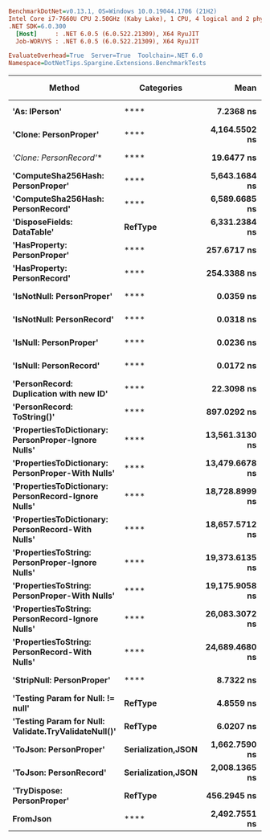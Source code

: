 ``` ini

BenchmarkDotNet=v0.13.1, OS=Windows 10.0.19044.1706 (21H2)
Intel Core i7-7660U CPU 2.50GHz (Kaby Lake), 1 CPU, 4 logical and 2 physical cores
.NET SDK=6.0.300
  [Host]     : .NET 6.0.5 (6.0.522.21309), X64 RyuJIT
  Job-WORVYS : .NET 6.0.5 (6.0.522.21309), X64 RyuJIT

EvaluateOverhead=True  Server=True  Toolchain=.NET 6.0  
Namespace=DotNetTips.Spargine.Extensions.BenchmarkTests  

```
|                                               Method |         Categories |           Mean |       Error |      StdDev |     StdErr |         Median |            Min |             Q1 |             Q3 |            Max |             Op/s | CI99.9% Margin | Iterations | Kurtosis | MValue | Skewness | Rank | LogicalGroup | Baseline | Code Size |  Gen 0 |  Gen 1 | Allocated |
|----------------------------------------------------- |------------------- |---------------:|------------:|------------:|-----------:|---------------:|---------------:|---------------:|---------------:|---------------:|-----------------:|---------------:|-----------:|---------:|-------:|---------:|-----:|------------- |--------- |----------:|-------:|-------:|----------:|
|                                        **&#39;As: IPerson&#39;** |                   **** |      **7.2368 ns** |   **0.0981 ns** |   **0.0917 ns** |  **0.0237 ns** |      **7.2415 ns** |      **7.0937 ns** |      **7.1587 ns** |      **7.3274 ns** |      **7.3318 ns** |    **138,182,978.9** |      **0.0981 ns** |      **15.00** |   **1.3495** |  **2.000** |  **-0.2781** |    **4** |            ***** |       **No** |     **196 B** |      **-** |      **-** |         **-** |
|                                **&#39;Clone: PersonProper&#39;** |                   **** |  **4,164.5502 ns** |  **51.1620 ns** |  **47.8570 ns** | **12.3566 ns** |  **4,171.1723 ns** |  **4,053.1822 ns** |  **4,143.9972 ns** |  **4,193.0950 ns** |  **4,246.4745 ns** |        **240,122.0** |     **51.1620 ns** |      **15.00** |   **2.9215** |  **2.000** |  **-0.5192** |   **14** |            ***** |       **No** |     **236 B** | **0.2136** |      **-** |   **2,016 B** |
|                               **&#39;Clone: PersonRecord*&#39;** |                   **** |     **19.6477 ns** |   **0.1951 ns** |   **0.1730 ns** |  **0.0462 ns** |     **19.6968 ns** |     **19.2888 ns** |     **19.5371 ns** |     **19.7765 ns** |     **19.8252 ns** |     **50,896,477.5** |      **0.1951 ns** |      **14.00** |   **2.2757** |  **2.000** |  **-0.8005** |    **6** |            ***** |       **No** |     **168 B** | **0.0097** |      **-** |      **88 B** |
|                    **&#39;ComputeSha256Hash: PersonProper&#39;** |                   **** |  **5,643.1684 ns** |  **49.8382 ns** |  **44.1802 ns** | **11.8077 ns** |  **5,638.5651 ns** |  **5,571.6141 ns** |  **5,620.4998 ns** |  **5,668.4740 ns** |  **5,730.6114 ns** |        **177,205.4** |     **49.8382 ns** |      **14.00** |   **2.1504** |  **2.000** |   **0.2184** |   **15** |            ***** |       **No** |     **512 B** | **0.3586** |      **-** |   **3,376 B** |
|                    **&#39;ComputeSha256Hash: PersonRecord&#39;** |                   **** |  **6,589.6685 ns** |  **62.0146 ns** |  **54.9743 ns** | **14.6925 ns** |  **6,590.8463 ns** |  **6,511.0397 ns** |  **6,552.6489 ns** |  **6,618.4208 ns** |  **6,711.1900 ns** |        **151,752.7** |     **62.0146 ns** |      **14.00** |   **2.5504** |  **2.000** |   **0.4220** |   **17** |            ***** |       **No** |     **512 B** | **0.4501** |      **-** |   **4,088 B** |
|                           **&#39;DisposeFields: DataTable&#39;** |            **RefType** |  **6,331.2384 ns** |  **44.3117 ns** |  **41.4492 ns** | **10.7021 ns** |  **6,336.5852 ns** |  **6,271.3097 ns** |  **6,290.2493 ns** |  **6,358.5266 ns** |  **6,412.8410 ns** |        **157,947.0** |     **44.3117 ns** |      **15.00** |   **1.8845** |  **2.000** |   **0.0996** |   **16** |            ***** |       **No** |   **1,377 B** | **0.7172** |      **-** |   **6,560 B** |
|                          **&#39;HasProperty: PersonProper&#39;** |                   **** |    **257.6717 ns** |   **2.5263 ns** |   **2.3631 ns** |  **0.6101 ns** |    **257.1807 ns** |    **254.5467 ns** |    **256.1072 ns** |    **258.8481 ns** |    **261.9207 ns** |      **3,880,907.5** |      **2.5263 ns** |      **15.00** |   **1.9656** |  **2.000** |   **0.5168** |    **8** |            ***** |       **No** |     **338 B** | **0.0277** |      **-** |     **256 B** |
|                          **&#39;HasProperty: PersonRecord&#39;** |                   **** |    **254.3388 ns** |   **2.4613 ns** |   **2.3023 ns** |  **0.5945 ns** |    **254.6231 ns** |    **250.9778 ns** |    **252.5946 ns** |    **255.8477 ns** |    **259.0948 ns** |      **3,931,763.3** |      **2.4613 ns** |      **15.00** |   **2.0240** |  **2.000** |   **0.2976** |    **8** |            ***** |       **No** |     **338 B** | **0.0234** |      **-** |     **216 B** |
|                            **&#39;IsNotNull: PersonProper&#39;** |                   **** |      **0.0359 ns** |   **0.0186 ns** |   **0.0174 ns** |  **0.0045 ns** |      **0.0489 ns** |      **0.0155 ns** |      **0.0177 ns** |      **0.0517 ns** |      **0.0538 ns** | **27,865,898,990.8** |      **0.0186 ns** |      **15.00** |   **0.9359** |  **3.750** |  **-0.1322** |    **1** |            ***** |       **No** |      **24 B** |      **-** |      **-** |         **-** |
|                            **&#39;IsNotNull: PersonRecord&#39;** |                   **** |      **0.0318 ns** |   **0.0161 ns** |   **0.0150 ns** |  **0.0039 ns** |      **0.0331 ns** |      **0.0104 ns** |      **0.0162 ns** |      **0.0467 ns** |      **0.0488 ns** | **31,491,847,222.9** |      **0.0161 ns** |      **15.00** |   **1.2358** |  **3.250** |  **-0.1612** |    **1** |            ***** |       **No** |      **24 B** |      **-** |      **-** |         **-** |
|                               **&#39;IsNull: PersonProper&#39;** |                   **** |      **0.0236 ns** |   **0.0178 ns** |   **0.0167 ns** |  **0.0043 ns** |      **0.0285 ns** |      **0.0008 ns** |      **0.0082 ns** |      **0.0387 ns** |      **0.0472 ns** | **42,309,991,026.3** |      **0.0178 ns** |      **15.00** |   **1.1917** |  **3.714** |  **-0.0826** |    **1** |            ***** |       **No** |      **24 B** |      **-** |      **-** |         **-** |
|                               **&#39;IsNull: PersonRecord&#39;** |                   **** |      **0.0172 ns** |   **0.0171 ns** |   **0.0160 ns** |  **0.0041 ns** |      **0.0163 ns** |      **0.0000 ns** |      **0.0000 ns** |      **0.0334 ns** |      **0.0363 ns** | **58,043,068,726.4** |      **0.0171 ns** |      **15.00** |   **1.0215** |  **3.750** |  **-0.0110** |    **1** |            ***** |       **No** |      **24 B** |      **-** |      **-** |         **-** |
|              **&#39;PersonRecord: Duplication with new ID&#39;** |                   **** |     **22.3098 ns** |   **0.3521 ns** |   **0.3294 ns** |  **0.0850 ns** |     **22.4011 ns** |     **21.8088 ns** |     **22.0522 ns** |     **22.5816 ns** |     **22.8438 ns** |     **44,823,405.5** |      **0.3521 ns** |      **15.00** |   **1.4589** |  **2.000** |  **-0.1342** |    **7** |            ***** |       **No** |     **190 B** | **0.0098** |      **-** |      **88 B** |
|                           **&#39;PersonRecord: ToString()&#39;** |                   **** |    **897.0292 ns** |   **8.5930 ns** |   **8.0379 ns** |  **2.0754 ns** |    **897.5132 ns** |    **884.1677 ns** |    **890.0548 ns** |    **903.6604 ns** |    **909.2164 ns** |      **1,114,790.9** |      **8.5930 ns** |      **15.00** |   **1.5440** |  **2.000** |  **-0.2356** |   **10** |            ***** |       **No** |     **298 B** | **0.2489** |      **-** |   **2,248 B** |
|  **&#39;PropertiesToDictionary: PersonProper-Ignore Nulls&#39;** |                   **** | **13,561.3130 ns** | **148.6849 ns** | **139.0799 ns** | **35.9103 ns** | **13,568.7119 ns** | **13,277.7237 ns** | **13,500.9949 ns** | **13,685.0197 ns** | **13,750.8118 ns** |         **73,739.2** |    **148.6849 ns** |      **15.00** |   **2.0678** |  **2.000** |  **-0.3228** |   **18** |            ***** |       **No** |   **2,310 B** | **1.7700** |      **-** |  **15,976 B** |
|    **&#39;PropertiesToDictionary: PersonProper-With Nulls&#39;** |                   **** | **13,479.6678 ns** | **136.7583 ns** | **121.2327 ns** | **32.4008 ns** | **13,501.5495 ns** | **13,285.2295 ns** | **13,391.0042 ns** | **13,543.4349 ns** | **13,735.2402 ns** |         **74,185.8** |    **136.7583 ns** |      **14.00** |   **2.2847** |  **2.000** |   **0.2144** |   **18** |            ***** |       **No** |   **2,307 B** | **1.7395** |      **-** |  **15,976 B** |
|  **&#39;PropertiesToDictionary: PersonRecord-Ignore Nulls&#39;** |                   **** | **18,728.8999 ns** | **193.6788 ns** | **181.1673 ns** | **46.7772 ns** | **18,734.3567 ns** | **18,408.8165 ns** | **18,610.7391 ns** | **18,866.5100 ns** | **19,019.8761 ns** |         **53,393.4** |    **193.6788 ns** |      **15.00** |   **1.7810** |  **2.000** |  **-0.1222** |   **19** |            ***** |       **No** |   **2,310 B** | **2.4109** |      **-** |  **22,098 B** |
|    **&#39;PropertiesToDictionary: PersonRecord-With Nulls&#39;** |                   **** | **18,657.5712 ns** | **241.4445 ns** | **225.8473 ns** | **58.3135 ns** | **18,702.9877 ns** | **18,287.7258 ns** | **18,489.9277 ns** | **18,840.7349 ns** | **18,962.0728 ns** |         **53,597.5** |    **241.4445 ns** |      **15.00** |   **1.5972** |  **2.000** |  **-0.4056** |   **19** |            ***** |       **No** |   **2,307 B** | **2.4109** |      **-** |  **22,100 B** |
|      **&#39;PropertiesToString: PersonProper-Ignore Nulls&#39;** |                   **** | **19,373.6135 ns** | **182.7708 ns** | **170.9639 ns** | **44.1427 ns** | **19,420.0775 ns** | **19,133.2825 ns** | **19,240.0757 ns** | **19,500.4135 ns** | **19,648.4650 ns** |         **51,616.6** |    **182.7708 ns** |      **15.00** |   **1.4495** |  **2.000** |  **-0.0975** |   **20** |            ***** |       **No** |     **437 B** | **3.1128** |      **-** |  **28,649 B** |
|        **&#39;PropertiesToString: PersonProper-With Nulls&#39;** |                   **** | **19,175.9058 ns** | **188.3827 ns** | **157.3081 ns** | **43.6294 ns** | **19,165.7150 ns** | **18,824.8672 ns** | **19,128.2913 ns** | **19,292.9337 ns** | **19,394.6854 ns** |         **52,148.8** |    **188.3827 ns** |      **13.00** |   **2.5111** |  **2.000** |  **-0.6536** |   **20** |            ***** |       **No** |     **437 B** | **3.1128** |      **-** |  **28,537 B** |
|      **&#39;PropertiesToString: PersonRecord-Ignore Nulls&#39;** |                   **** | **26,083.3072 ns** | **242.4526 ns** | **202.4589 ns** | **56.1520 ns** | **26,065.7883 ns** | **25,888.5635 ns** | **25,945.4086 ns** | **26,112.6205 ns** | **26,571.6080 ns** |         **38,338.7** |    **242.4526 ns** |      **13.00** |   **3.0772** |  **2.000** |   **1.1014** |   **22** |            ***** |       **No** |     **437 B** | **4.5166** |      **-** |  **41,420 B** |
|        **&#39;PropertiesToString: PersonRecord-With Nulls&#39;** |                   **** | **24,689.4680 ns** | **351.1482 ns** | **328.4643 ns** | **84.8091 ns** | **24,624.6857 ns** | **24,158.2947 ns** | **24,466.5939 ns** | **24,921.7270 ns** | **25,351.4099 ns** |         **40,503.1** |    **351.1482 ns** |      **15.00** |   **2.0584** |  **2.000** |   **0.1882** |   **21** |            ***** |       **No** |     **437 B** | **4.5776** |      **-** |  **41,292 B** |
|                            **&#39;StripNull: PersonProper&#39;** |                   **** |      **8.7322 ns** |   **0.1605 ns** |   **0.1502 ns** |  **0.0388 ns** |      **8.7956 ns** |      **8.4984 ns** |      **8.5965 ns** |      **8.8329 ns** |      **8.9575 ns** |    **114,518,268.0** |      **0.1605 ns** |      **15.00** |   **1.5957** |  **2.000** |  **-0.4248** |    **5** |            ***** |       **No** |      **91 B** |      **-** |      **-** |         **-** |
|                    **&#39;Testing Param for Null: != null&#39;** |            **RefType** |      **4.8559 ns** |   **0.1008 ns** |   **0.0943 ns** |  **0.0243 ns** |      **4.8522 ns** |      **4.7408 ns** |      **4.7851 ns** |      **4.9211 ns** |      **5.0444 ns** |    **205,934,072.4** |      **0.1008 ns** |      **15.00** |   **1.8809** |  **2.000** |   **0.5003** |    **2** |            ***** |       **No** |      **48 B** | **0.0027** |      **-** |      **24 B** |
| **&#39;Testing Param for Null: Validate.TryValidateNull()&#39;** |            **RefType** |      **6.0207 ns** |   **0.1523 ns** |   **0.4419 ns** |  **0.0449 ns** |      **6.1881 ns** |      **4.7320 ns** |      **6.0980 ns** |      **6.2387 ns** |      **6.4335 ns** |    **166,094,287.3** |      **0.1523 ns** |      **97.00** |   **5.2331** |  **2.000** |  **-1.9267** |    **3** |            ***** |       **No** |      **48 B** | **0.0026** |      **-** |      **24 B** |
|                               **&#39;ToJson: PersonProper&#39;** | **Serialization,JSON** |  **1,662.7590 ns** |  **15.9939 ns** |  **14.9607 ns** |  **3.8628 ns** |  **1,667.7864 ns** |  **1,635.8496 ns** |  **1,651.0315 ns** |  **1,674.1242 ns** |  **1,680.1664 ns** |        **601,410.1** |     **15.9939 ns** |      **15.00** |   **1.7585** |  **2.000** |  **-0.4998** |   **11** |            ***** |       **No** |     **339 B** | **0.1240** |      **-** |   **1,144 B** |
|                               **&#39;ToJson: PersonRecord&#39;** | **Serialization,JSON** |  **2,008.1365 ns** |  **38.3637 ns** |  **42.6411 ns** |  **9.7825 ns** |  **1,990.4037 ns** |  **1,935.5755 ns** |  **1,974.7673 ns** |  **2,042.0708 ns** |  **2,080.7766 ns** |        **497,974.1** |     **38.3637 ns** |      **19.00** |   **1.6709** |  **2.000** |   **0.2131** |   **12** |            ***** |       **No** |     **339 B** | **0.1831** |      **-** |   **1,720 B** |
|                           **&#39;TryDispose: PersonProper&#39;** |            **RefType** |    **456.2945 ns** |   **1.7460 ns** |   **1.4580 ns** |  **0.4044 ns** |    **456.1727 ns** |    **453.5120 ns** |    **456.0311 ns** |    **457.3130 ns** |    **458.4770 ns** |      **2,191,567.1** |      **1.7460 ns** |      **13.00** |   **2.2739** |  **2.000** |  **-0.3369** |    **9** |            ***** |       **No** |   **1,261 B** | **0.3190** | **0.0010** |   **2,920 B** |
|                                             **FromJson** |                   **** |  **2,492.7551 ns** |  **22.5365 ns** |  **19.9780 ns** |  **5.3393 ns** |  **2,494.9074 ns** |  **2,446.4943 ns** |  **2,483.2861 ns** |  **2,506.6056 ns** |  **2,517.8200 ns** |        **401,162.6** |     **22.5365 ns** |      **14.00** |   **2.6375** |  **2.000** |  **-0.7333** |   **13** |            ***** |       **No** |     **225 B** | **0.0916** |      **-** |     **864 B** |
